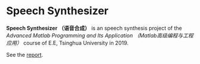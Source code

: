 # Speech Synthesizer
**Speech Synthesizer （语音合成）** is an speech synthesis project of the _Advanced Matlab Programming and Its Application （Matlab高级编程与工程应用）_ course of E.E, Tsinghua University in 2019.

See the [report](./report.md).
